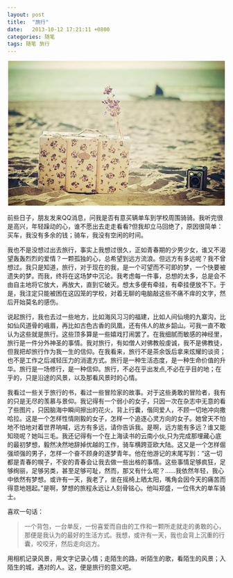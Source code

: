 ```yaml
---
layout: post
title:  "旅行"
date:   2013-10-12 17:21:11 +0800
categories: 随笔
tags: 随笔 旅行
---
```


<center>
<p><img src="/images/旅行.jpg"/></p>
</center>

前些日子，朋友发来QQ消息，问我是否有意买辆单车到学校周围骑骑。我听完很是高兴，年轻躁动的心，谁不愿出去走走看看?但我却立马回绝了，原因很简单：买车，我没有多余的钱；骑车，我没有空闲的时间。

我也不是没想过出去旅行，事实上我想过很久，正如青春期的少男少女，谁又不渴望轰轰烈烈的爱情？一颗孤独的心，总希望到远方流浪。但远方有多远呢？我不曾想过。我只是知道，旅行，对于现在的我，是一个可望而不可即的梦，一个快要被遗失的梦。而我，终将在这场梦中沉沦。我考虑每一件事，总想的太多，总是会不由自主地将它放大，再放大，直到它破灭。想太多便有牵挂，有牵挂便放不下。于是，我注定只能被困在这囚笼的学校，对着无聊的电脑敲这些不痛不痒的文字，然后开始莫名的感伤。

说起旅行，我也去过一些地方，比如海风习习的福建，比如人间仙境的九寨沟，比如仙风道骨的峨眉，再比如古色古香的凤凰，还有伟人的故乡韶山。可我一直不敢认为这些就是旅行。这些顶多算是一些嬉戏打闹罢了。在我细腻而敏感的神经里，旅行是一件分外神圣的事情。我对旅行，有如僧人对佛教般虔诚，我不是佛教徒，但我把却旅行作为我一生的信仰。在我看来，旅行不是茶余饭后拿来炫耀的谈资；也不是工作之后减轻压力的消遣方式。旅行是一种生活态度，是一种生命价值的升华。旅行是一场修行，是一种信仰。旅行，不必在乎出发点,不必在乎目的地；在乎的，只是沿途的风景，以及那看风景时的心情。

我看过一些关于旅行的书，看过一些冒险家的故事。对于这些勇敢的冒险者，我有的只是无尽的羡慕与景仰。我记得有一个弱小的女子，只因一次在杂志中无意的看了些图片，只因脑海中瞬间擦出的花火，背上行囊，偕同爱人，不顾一切地冲向撒哈拉。这是一个怎样性情刚毅的女子，怎样一个追逐心灵方向的女子。她曾天不怕地不怕地对着世界呐喊，远方有多远，请你告诉我。是啊，远方能有多远？谁又能知晓呢？她叫三毛。我还记得有一个在上海读书的云南小伙,只为完成那埋藏心底的最初梦想，毅然决然地辞掉优越的工作，骑车横跨亚欧大陆。这又是一个怎样倔强顽强的男子，怎样一个奋不顾身的逐梦青年。他在他游记的末尾写到：“这一切都是青春的幌子，不安的青春会让我去做一些出格的事情。这些事情足够疯狂，足够绚丽，足够另类，甚至足够可耻，然而，那又有什么呢？……我依然年轻，我心中依然有梦想。或许有一天，我老了，坐在摇椅上晒太阳，嘴角会因今天的痛苦而得意地翘起。”是啊，梦想的旅程永远让人刻骨铭心。他叫郑盛，一位伟大的单车骑士。

喜欢一句话：

> 一个背包，一台单反，一份喜爱而自由的工作和一颗所走就走的勇敢的心，那便是我认为的最好的生活方式。我想，或许有一天，我也会背上沉重的行囊，咬咬牙，然后走向远方。

用相机记录风景，用文字记录心情；走陌生的路，听陌生的歌，看陌生的风景；入陌生的城，遇对的人。这，便是旅行的意义吧。